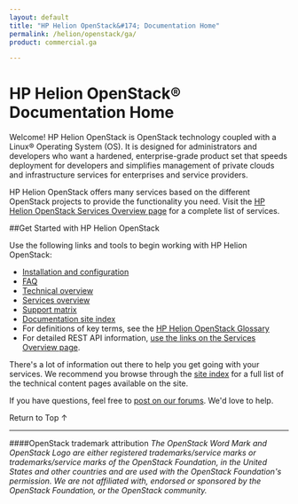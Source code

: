 ```yaml
---
layout: default
title: "HP Helion OpenStack&#174; Documentation Home"
permalink: /helion/openstack/ga/
product: commercial.ga

---
```

<!--UNDER REVISION-->


<script>

function PageRefresh {
onLoad="window.refresh"
}

PageRefresh();

</script>

# HP Helion OpenStack&#174; Documentation Home

Welcome! HP Helion OpenStack is OpenStack technology coupled with a Linux&#174; Operating System (OS). It is designed for administrators and developers who want a hardened, enterprise-grade product set that speeds deployment for developers and simplifies management of private clouds and infrastructure services for enterprises and service providers.

HP Helion OpenStack offers many services based on the different OpenStack projects to provide the functionality you need. Visit the [HP Helion OpenStack Services Overview page](/helion/openstack/ga/services/overview/) for a complete list of services.

##Get Started with HP Helion OpenStack 

Use the following links and tools to begin working with HP Helion OpenStack:

* [Installation and configuration](/helion/openstack/ga/install/overview/)
* [FAQ](/helion/openstack/ga/faq/)
* [Technical overview](/helion/openstack/ga/technical-overview/)
* [Services overview](/helion/openstack/ga/services/overview/)
* [Support matrix](/helion/openstack/ga/support-matrix/)
* [Documentation site index](/helion/openstack/ga/siteindex/)
* For definitions of key terms, see the [HP Helion OpenStack Glossary](/helion/openstack/ga/glossary/)
* For detailed REST API information, [use the links on the Services Overview page](/helion/openstack/ga/services/overview/). 

There's a lot of information out there to help you get going with your services. We recommend you browse through the [site index](/helion/openstack/ga/siteindex/) for a full list of the technical content pages available on the site.

If you have questions, feel free to [post on our forums](https://connect.hpcloud.com/). We'd love to help.

<a href="#top" style="padding:14px 0px 14px 0px; text-decoration: none;"> Return to Top &#8593; </a>

----
####OpenStack trademark attribution
*The OpenStack Word Mark and OpenStack Logo are either registered trademarks/service marks or trademarks/service marks of the OpenStack Foundation, in the United States and other countries and are used with the OpenStack Foundation's permission. We are not affiliated with, endorsed or sponsored by the OpenStack Foundation, or the OpenStack community.*